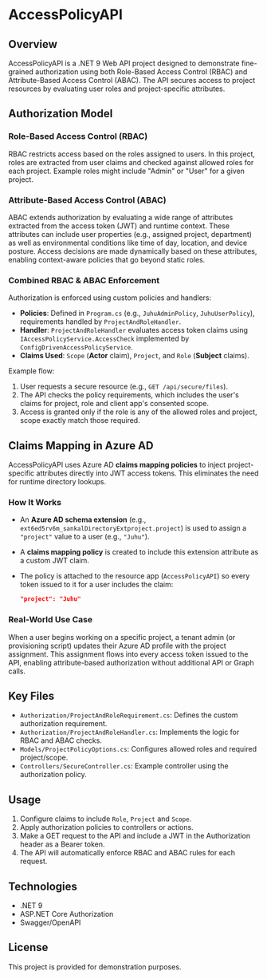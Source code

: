 # AccessPolicyAPI

## Overview
AccessPolicyAPI is a .NET 9 Web API project designed to demonstrate fine-grained authorization using both Role-Based Access Control (RBAC) and Attribute-Based Access Control (ABAC). 
The API secures access to project resources by evaluating user roles and project-specific attributes.

## Authorization Model

### Role-Based Access Control (RBAC)
RBAC restricts access based on the roles assigned to users. In this project, roles are extracted from user claims and checked against allowed roles for each project. 
Example roles might include "Admin" or "User" for a given project.

### Attribute-Based Access Control (ABAC)
ABAC extends authorization by evaluating a wide range of attributes extracted from the access token (JWT) and runtime context. 
These attributes can include user properties (e.g., assigned project, department) as well as environmental conditions like time of day, location, and device posture. 
Access decisions are made dynamically based on these attributes, enabling context-aware policies that go beyond static roles.

### Combined RBAC & ABAC Enforcement
Authorization is enforced using custom policies and handlers:

- **Policies**: Defined in `Program.cs` (e.g., `JuhuAdminPolicy`, `JuhuUserPolicy`), requirements handled by `ProjectAndRoleHandler`.
- **Handler**: `ProjectAndRoleHandler` evaluates access token claims using `IAccessPolicyService.AccessCheck` implemented by `ConfigDrivenAccessPolicyService`.
- **Claims Used**: `Scope` (**Actor** claim), `Project`, and `Role` (**Subject** claims). 

Example flow:
1. User requests a secure resource (e.g., `GET /api/secure/files`).
2. The API checks the policy requirements, which includes the user's claims for project, role and client app's consented scope.
3. Access is granted only if the role is any of the allowed roles and project, scope exactly match those required.

## Claims Mapping in Azure AD
AccessPolicyAPI uses Azure AD **claims mapping policies** to inject project-specific attributes directly into JWT access tokens. This eliminates the need for runtime directory lookups.

### How It Works
- An **Azure AD schema extension** (e.g., `ext6ed5rv6m_sankalDirectoryExtproject.project`) is used to assign a `"project"` value to a user (e.g., `"Juhu"`).
- A **claims mapping policy** is created to include this extension attribute as a custom JWT claim.
- The policy is attached to the resource app (`AccessPolicyAPI`) so every token issued to it for a user includes the claim:
  
  ```json
  "project": "Juhu"
  ```

### Real-World Use Case
When a user begins working on a specific project, a tenant admin (or provisioning script) updates their Azure AD profile with the project assignment. 
This assignment flows into every access token issued to the API, enabling attribute-based authorization without additional API or Graph calls.

## Key Files
- `Authorization/ProjectAndRoleRequirement.cs`: Defines the custom authorization requirement.
- `Authorization/ProjectAndRoleHandler.cs`: Implements the logic for RBAC and ABAC checks.
- `Models/ProjectPolicyOptions.cs`: Configures allowed roles and required project/scope.
- `Controllers/SecureController.cs`: Example controller using the authorization policy.

## Usage
1. Configure claims to include `Role`, `Project` and `Scope`.
2. Apply authorization policies to controllers or actions.
3. Make a GET request to the API and include a JWT in the Authorization header as a Bearer token.
1. The API will automatically enforce RBAC and ABAC rules for each request.

## Technologies
- .NET 9
- ASP.NET Core Authorization
- Swagger/OpenAPI

## License
This project is provided for demonstration purposes.